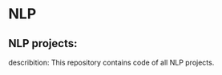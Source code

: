 <h1>NLP</h2>
<h2>NLP projects:</h2> 
describition:
This repository contains code of all NLP projects.
